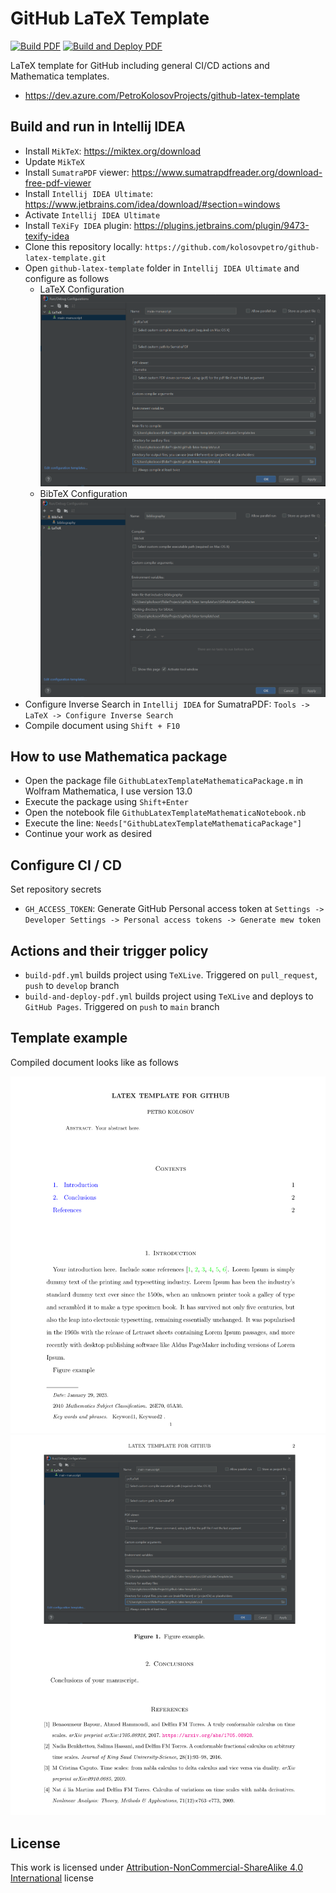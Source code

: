 # GitHub LaTeX Template

[![Build PDF](https://github.com/kolosovpetro/github-latex-template/actions/workflows/build-pdf.yml/badge.svg)](https://github.com/kolosovpetro/github-latex-template/actions/workflows/build.yml/badge.svg)
[![Build and Deploy PDF](https://github.com/kolosovpetro/github-latex-template/actions/workflows/build-and-deploy-pdf.yml/badge.svg)](https://github.com/kolosovpetro/github-latex-template/actions/workflows/build-and-deploy.yml/badge.svg)

LaTeX template for GitHub including general CI/CD actions and Mathematica templates.

- https://dev.azure.com/PetroKolosovProjects/github-latex-template

## Build and run in Intellij IDEA

- Install `MikTeX`: https://miktex.org/download
- Update `MikTeX`
- Install `SumatraPDF` viewer: https://www.sumatrapdfreader.org/download-free-pdf-viewer
- Install `Intellij IDEA Ultimate`: https://www.jetbrains.com/idea/download/#section=windows
- Activate `Intellij IDEA Ultimate`
- Install `TeXiFy IDEA` plugin: https://plugins.jetbrains.com/plugin/9473-texify-idea
- Clone this repository locally: `https://github.com/kolosovpetro/github-latex-template.git`
- Open `github-latex-template` folder in `Intellij IDEA Ultimate` and configure as follows
    - LaTeX Configuration
      ![LaTeX Configuration](img/latex_configuration.PNG?raw=true "LaTeX Configuration")
    - BibTeX Configuration
      ![BibTeX Configuration](img/bibtex_configuration.PNG?raw=true "BibTeX Configuration")
- Configure Inverse Search in `Intellij IDEA` for SumatraPDF: `Tools -> LaTeX -> Configure Inverse Search`
- Compile document using `Shift + F10`

## How to use Mathematica package

- Open the package file `GithubLatexTemplateMathematicaPackage.m` in Wolfram Mathematica, I use version 13.0
- Execute the package using `Shift+Enter`
- Open the notebook file `GithubLatexTemplateMathematicaNotebook.nb`
- Execute the line: `Needs["GithubLatexTemplateMathematicaPackage"]`
- Continue your work as desired

## Configure CI / CD

Set repository secrets

- `GH_ACCESS_TOKEN`: Generate GitHub Personal access token at
  `Settings -> Developer Settings -> Personal access tokens -> Generate mew token`

## Actions and their trigger policy

- `build-pdf.yml` builds project using `TeXLive`. Triggered on `pull_request`, `push` to `develop` branch
- `build-and-deploy-pdf.yml` builds project using `TeXLive` and deploys to `GitHub Pages`. Triggered on `push` to `main`
  branch

## Template example

Compiled document looks like as follows

<p align="center">
  <img src="img/template_example.PNG" alt="template_example"/>
  <img src="img/template_example2.PNG" alt="template_example"/>
</p>

## License

This work is licensed under [Attribution-NonCommercial-ShareAlike 4.0 International](https://creativecommons.org/licenses/by-nc-sa/4.0/legalcode) license
